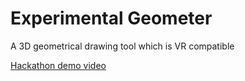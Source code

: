 # Experimental Geometer
A 3D geometrical drawing tool which is VR compatible

[Hackathon demo video](https://youtu.be/j_ZsZDflT_w)
